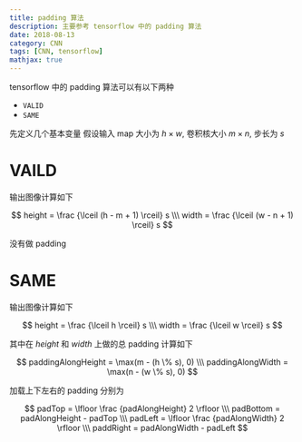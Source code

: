 ```yaml
---
title: padding 算法
description: 主要参考 tensorflow 中的 padding 算法
date: 2018-08-13
category: CNN
tags: [CNN, tensorflow]
mathjax: true
---
```


tensorflow 中的 padding 算法可以有以下两种

- `VALID`
- `SAME`

先定义几个基本变量
假设输入 map 大小为 $h\times w$, 卷积核大小 $m\times n$, 步长为 $s$

# VAILD

输出图像计算如下

$$
height = \frac {\lceil (h - m + 1) \rceil}  s \\\
width = \frac {\lceil (w - n + 1) \rceil} s
$$

没有做 padding

# SAME

输出图像计算如下

$$
height = \frac {\lceil h \rceil} s \\\
width = \frac {\lceil w \rceil} s
$$

其中在 $height$ 和 $width$ 上做的总 padding 计算如下

$$
paddingAlongHeight = \max(m - (h \% s), 0) \\\
paddingAlongWidth = \max(n - (w \% s), 0)
$$

加载上下左右的 padding 分别为

$$
padTop = \lfloor \frac {padAlongHeight} 2 \rfloor \\\
padBottom = padAlongHeight - padTop \\\
padLeft = \lfloor \frac {padAlongWidth}  2 \rfloor \\\
paddRight = padAlongWidth - padLeft
$$